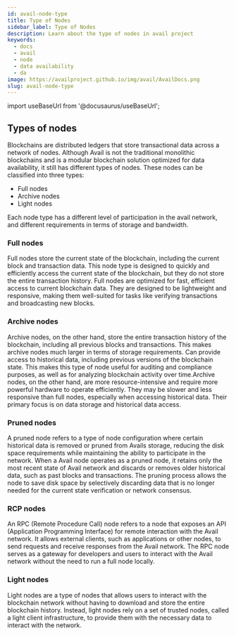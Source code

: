 ```yaml
---
id: avail-node-type
title: Type of Nodes
sidebar_label: Type of Nodes
description: Learn about the type of nodes in avail project
keywords:
  - docs
  - avail
  - node
  - data availability
  - da
image: https://availproject.github.io/img/avail/AvailDocs.png
slug: avail-node-type
---
```

import useBaseUrl from '@docusaurus/useBaseUrl';

## Types of nodes

Blockchains are distributed ledgers that store transactional data across a network of nodes. Although Avail is not the traditional monolithic blockchains and is a modular blockchain solution optimized for data availability, it still has different types of nodes.  These nodes can be classified into three types: 
* Full nodes
* Archive nodes
* Light nodes

Each node type has a different level of participation in the avail network, and different requirements in terms of storage and bandwidth.


### Full nodes
Full nodes store the current state of the blockchain, including the current block and transaction data. This node type is designed to quickly and efficiently access the current state of the blockchain, but they do not store the entire transaction history. Full nodes are optimized for fast, efficient access to current blockchain data. They are designed to be lightweight and responsive, making them well-suited for tasks like verifying transactions and broadcasting new blocks.

### Archive nodes
Archive nodes, on the other hand, store the entire transaction history of the blockchain, including all previous blocks and transactions. This makes archive nodes much larger in terms of storage requirements. Can provide access to historical data, including previous versions of the blockchain state. This makes this type of node useful for auditing and compliance purposes, as well as for analyzing blockchain activity over time.Archive nodes, on the other hand, are more resource-intensive and require more powerful hardware to operate efficiently. They may be slower and less responsive than full nodes, especially when accessing historical data. Their primary focus is on data storage and historical data access.

### Pruned nodes
A pruned node refers to a type of node configuration where certain historical data is removed or pruned from Avails storage, reducing the disk space requirements while maintaining the ability to participate in the network.
When a Avail node operates as a pruned node, it retains only the most recent state of Avail network  and discards or removes older historical data, such as past blocks and transactions. The pruning process allows the node to save disk space by selectively discarding data that is no longer needed for the current state verification or network consensus.

### RCP nodes
An RPC (Remote Procedure Call) node refers to a node that exposes an API (Application Programming Interface) for remote interaction with the Avail network. It allows external clients, such as applications or other nodes, to send requests and receive responses from the Avail network.
The RPC node serves as a gateway for developers and users to interact with the Avail network without the need to run a full node locally. 

### Light nodes
Light nodes are a type of nodes that allows users to interact with the blockchain network without having to download and store the entire blockchain history. Instead, light nodes rely on a set of trusted nodes, called a light client infrastructure, to provide them with the necessary data to interact with the network.

